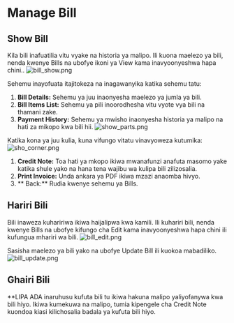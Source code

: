# Manage Bill

## Show Bill

Kila bili inafuatilia vitu vyake na historia ya malipo. Ili kuona maelezo ya bili, nenda kwenye Bills na ubofye ikoni ya View kama inavyoonyeshwa hapa chini..
 ![bill_show.png](bill_show.png)

Sehemu inayofuata itajitokeza na inagawanyika katika sehemu tatu:

1. **Bill Details:** Sehemu ya juu inaonyesha maelezo ya jumla ya bili.
2. **Bill Items List:** Sehemu ya pili inoorodhesha vitu vyote vya bili na thamani zake.
3. **Payment History:** Sehemu ya mwisho inaonyesha historia ya malipo na hati za mikopo kwa bili hii.
![show_parts.png](show_parts.png)

Katika kona ya juu kulia, kuna vifungo vitatu vinavyoweza kutumika:![sho_corner.png](sho_corner.png)

1. **Credit Note:** Toa hati ya mkopo ikiwa mwanafunzi anafuta masomo yake katika shule yako na hana tena wajibu wa kulipa bili zilizosalia.
2. **Print Invoice:** Unda ankara ya PDF ikiwa mzazi anaomba hivyo.
3. ** Back:** Rudia kwenye sehemu ya Bills.

## Hariri Bili
Bili inaweza kuhaririwa ikiwa haijalipwa kwa kamili. Ili kuhariri bili, nenda kwenye Bills na ubofye kifungo cha Edit kama inavyoonyeshwa hapa chini ili kufungua mhariri wa bili.
![bill_edit.png](bill_edit.png)

Sasisha maelezo ya bili yako na ubofye Update Bill ili kuokoa mabadiliko.
![bill_update.png](bill_update.png)

## Ghairi Bili

**LIPA ADA inaruhusu kufuta bili tu ikiwa hakuna malipo yaliyofanywa kwa bili hiyo. Ikiwa kumekuwa na malipo, tumia kipengele cha Credit Note kuondoa kiasi kilichosalia badala ya kufuta bili hiyo.